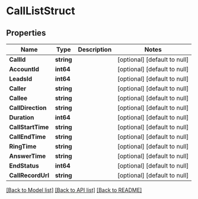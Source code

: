 # CallListStruct

## Properties
Name | Type | Description | Notes
------------ | ------------- | ------------- | -------------
**CallId** | **string** |  | [optional] [default to null]
**AccountId** | **int64** |  | [optional] [default to null]
**LeadsId** | **int64** |  | [optional] [default to null]
**Caller** | **string** |  | [optional] [default to null]
**Callee** | **string** |  | [optional] [default to null]
**CallDirection** | **string** |  | [optional] [default to null]
**Duration** | **int64** |  | [optional] [default to null]
**CallStartTime** | **string** |  | [optional] [default to null]
**CallEndTime** | **string** |  | [optional] [default to null]
**RingTime** | **string** |  | [optional] [default to null]
**AnswerTime** | **string** |  | [optional] [default to null]
**EndStatus** | **int64** |  | [optional] [default to null]
**CallRecordUrl** | **string** |  | [optional] [default to null]

[[Back to Model list]](../README.md#documentation-for-models) [[Back to API list]](../README.md#documentation-for-api-endpoints) [[Back to README]](../README.md)


